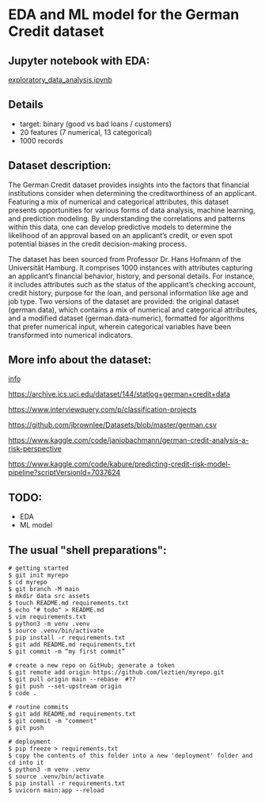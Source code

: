 # EDA and ML model for the German Credit dataset


## Jupyter notebook with EDA:
[exploratory_data_analysis.ipynb](/exploratory_data_analysis.ipynb)


## Details

- target: binary (good vs bad loans / customers)
- 20 features (7 numerical, 13 categorical)
- 1000 records



## Dataset description:
The German Credit dataset provides insights into the factors that financial institutions consider when determining the creditworthiness of an applicant. Featuring a mix of numerical and categorical attributes, this dataset presents opportunities for various forms of data analysis, machine learning, and prediction modeling. By understanding the correlations and patterns within this data, one can develop predictive models to determine the likelihood of an approval based on an applicant’s credit, or even spot potential biases in the credit decision-making process.

The dataset has been sourced from Professor Dr. Hans Hofmann of the Universität Hamburg. It comprises 1000 instances with attributes capturing an applicant’s financial behavior, history, and personal details. For instance, it includes attributes such as the status of the applicant’s checking account, credit history, purpose for the loan, and personal information like age and job type. Two versions of the dataset are provided: the original dataset (german.data), which contains a mix of numerical and categorical attributes, and a modified dataset (german.data-numeric), formatted for algorithms that prefer numerical input, wherein categorical variables have been transformed into numerical indicators.


## More info about the dataset:
[info](/data/german.doc)

https://archive.ics.uci.edu/dataset/144/statlog+german+credit+data

https://www.interviewquery.com/p/classification-projects

https://github.com/jbrownlee/Datasets/blob/master/german.csv

https://www.kaggle.com/code/janiobachmann/german-credit-analysis-a-risk-perspective

https://www.kaggle.com/code/kabure/predicting-credit-risk-model-pipeline?scriptVersionId=7037624




## TODO:
- EDA
- ML model


## The usual "shell preparations":
```shell
# getting started
$ git init myrepo
$ cd myrepo
$ git branch -M main
$ mkdir data src assets
$ touch README.md requirements.txt
$ echo "# todo" > README.md
$ vim requirements.txt
$ python3 -m venv .venv
$ source .venv/bin/activate
$ pip install -r requirements.txt
$ git add README.md requirements.txt
$ git commit -m “my first commit”

# create a new repo on GitHub; generate a token
$ git remote add origin https://github.com/leztien/myrepo.git
$ git pull origin main --rebase  #??
$ git push --set-upstream origin 
$ code .

# routine commits
$ git add README.md requirements.txt
$ git commit -m "comment"
$ git push

# deployment
$ pip freeze > requirements.txt
$ copy the contents of this folder into a new 'deployment' folder and cd into it
$ python3 -m venv .venv
$ source .venv/bin/activate
$ pip install -r requirements.txt
$ uvicorn main:app --reload
```




